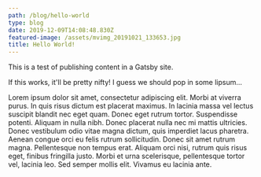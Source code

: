 ```yaml
---
path: /blog/hello-world
type: blog
date: 2019-12-09T14:08:48.830Z
featured-image: /assets/mvimg_20191021_133653.jpg
title: Hello World!
---
```

This is a test of publishing content in a Gatsby site.

If this works, it'll be pretty nifty! I guess we should pop in some lipsum...

Lorem ipsum dolor sit amet, consectetur adipiscing elit. Morbi at viverra purus. In quis risus dictum est placerat maximus. In lacinia massa vel lectus suscipit blandit nec eget quam. Donec eget rutrum tortor. Suspendisse potenti. Aliquam in nulla nibh. Donec placerat nulla nec mi mattis ultricies. Donec vestibulum odio vitae magna dictum, quis imperdiet lacus pharetra. Aenean congue orci eu felis rutrum sollicitudin. Donec sit amet rutrum magna. Pellentesque non tempus erat. Aliquam orci nisi, rutrum quis risus eget, finibus fringilla justo. Morbi et urna scelerisque, pellentesque tortor vel, lacinia leo. Sed semper mollis elit. Vivamus eu lacinia ante.
